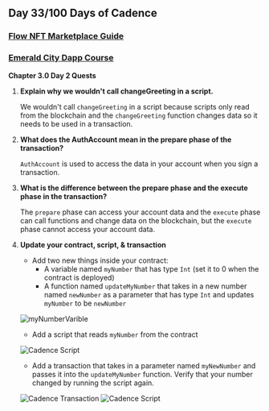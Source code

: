 ## Day 33/100 Days of Cadence

### [Flow NFT Marketplace Guide](https://developers.flow.com/flow/nft-marketplace)
### [Emerald City Dapp Course](https://github.com/emerald-dao/beginner-dapp-course)

**Chapter 3.0 Day 2 Quests**

1. **Explain why we wouldn't call changeGreeting in a script.**

    We wouldn't call `changeGreeting` in a script because scripts only read from the blockchain and the `changeGreeting` function changes data so it needs to be used in a transaction. 

2. **What does the AuthAccount mean in the prepare phase of the transaction?**

    `AuthAccount` is used to access the data in your account when you sign a transaction. 

3. **What is the difference between the prepare phase and the execute phase in the transaction?**

    The `prepare` phase can access your account data and the `execute` phase can call functions and change data on the blockchain, but the `execute` phase cannot access your account data.

4. **Update your contract, script, & transaction**

    * Add two new things inside your contract:
      * A variable named `myNumber` that has type `Int` (set it to 0 when the contract is deployed)
      * A function named `updateMyNumber` that takes in a new number named `newNumber` as a parameter that has type `Int` and updates `myNumber` to be `newNumber`
     
    ![myNumberVarible](https://github.com/AmethystCodes/ec-beginner-dapp-course/blob/main/images/update-contract.png)

    * Add a script that reads `myNumber` from the contract

    ![Cadence Script](https://github.com/AmethystCodes/ec-beginner-dapp-course/blob/main/images/myNumber-script.png)

    * Add a transaction that takes in a parameter named `myNewNumber` and passes it into the `updateMyNumber` function. Verify that your number changed by running the script again.
    
    ![Cadence Transaction](https://github.com/AmethystCodes/ec-beginner-dapp-course/blob/main/images/myNewNumber-transaction.png)
    ![Cadence Script](https://github.com/AmethystCodes/ec-beginner-dapp-course/blob/main/images/verifyNumber-script.png)
